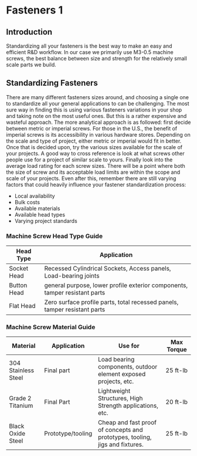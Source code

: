 # Fasteners 1

## Introduction

Standardizing all your fasteners is the best way to make an easy and efficient R\&D workflow. In our case we primarily use M3-0.5 machine screws, the best balance between size and strength for the relatively small scale parts we build.&#x20;

## Standardizing Fasteners

There are many different fasteners sizes around, and choosing a single one to standardize all your general applications to can be challenging. The most sure way in finding this is using various fasteners variations in your shop and taking note on the most useful ones. But this is a rather expensive and wasteful approach. The more analytical approach is as followed: first decide between metric or imperial screws. For those in the U.S., the benefit of imperial screws is its accessibility in various hardware stores. Depending on the scale and type of project, either metric or imperial would fit in better. Once that is decided upon, try the various sizes available for the scale of your projects. A good way to cross reference is look at what screws other people use for a project of similar scale to yours. Finally look into the average load rating for each screw sizes. There will be a point where both the size of screw and its acceptable load limits are within the scope and scale of your projects. Even after this, remember there are still varying factors that could heavily influence your fastener standardization process:

* Local availability
* Bulk costs
* Available materials
* Available head types
* Varying project standards



### Machine Screw Head Type Guide

| Head Type   | Application                                                                |
| ----------- | -------------------------------------------------------------------------- |
| Socket Head | Recessed Cylindrical Sockets, Access panels, Load-bearing joints           |
| Button Head | general purpose, lower profile exterior components, tamper resistant parts |
| Flat Head   | Zero surface profile parts, total recessed panels, tamper resistant parts  |

### Machine Screw Material Guide

| Material            | Application       | Use for                                                                      | Max Torque |
| ------------------- | ----------------- | ---------------------------------------------------------------------------- | ---------- |
| 304 Stainless Steel | Final part        | Load bearing components, outdoor element exposed projects, etc.              | 25 ft-lb   |
| Grade 2 Titanium    | Final Part        | Lightweight Structures, High Strength applications, etc.                     | 20 ft-lb   |
| Black Oxide Steel   | Prototype/tooling | Cheap and fast proof of concepts and prototypes, tooling, jigs and fixtures. | 25 ft-lb   |

